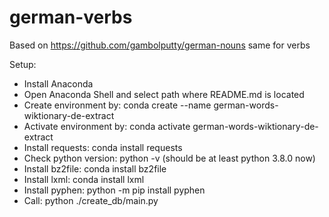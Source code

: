 # german-verbs
Based on https://github.com/gambolputty/german-nouns same for verbs

Setup:
- Install Anaconda
- Open Anaconda Shell and select path where README.md is located
- Create environment by: conda create --name german-words-wiktionary-de-extract
- Activate environment by: conda activate german-words-wiktionary-de-extract
- Install requests: conda install requests
- Check python version: python -v (should be at least python 3.8.0 now)
- Install bz2file: conda install bz2file
- Install lxml: conda install lxml
- Install pyphen: python -m pip install pyphen
- Call: python ./create_db/main.py